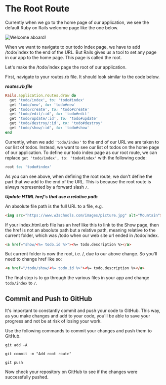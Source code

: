 # The Root Route
Currently when we go to the home page of our application, we see the default Ruby on Rails welcome page like the one below.

![Welcome aboard!](/images/the_root_route/01.png "Welcome aboard!")

When we want to navigate to our todo index page, we have to add /todo/index to the end of the URL. But Rails gives us a tool to set any page in our app to the home page. This page is called the root.

Let's make the /todo/index page the root of our application.

First, navigate to your routes.rb file. It should look similar to the code below.

***routes.rb file***
```ruby
Rails.application.routes.draw do
  get 'todo/index', to: 'todo#index'
  get 'todo/new', to: 'todo#new'
  get 'todo/create', to: 'todo#create'
  get 'todo/edit/:id', to: 'todo#edit'
  get 'todo/update/:id', to: 'todo#update'
  get 'todo/destroy/:id', to: 'todo#destroy'
  get 'todo/show/:id', to: 'todo#show'
end
```

Currently, when we add `'todo/index'` to the end of our URL we are taken to our list of todos. Instead, we want to see our list of todos on the home page of our application. To define our todo index page as our root route, we can replace `get 'todo/index', to: 'todo#index'` with the following code:

```ruby
root to: 'todo#index'
```

As you can see above, when defining the root route, we don't define the part that we add to the end of the URL. This is because the root route is always represented by a forward slash `/`.

***Update HTML href's that use a relative path***

An absolute file path is the full URL to a file, e.g.
```HTML
<img src="https://www.w3schools.com/images/picture.jpg" alt="Mountain">
```

If your index.html.erb file has an href like this to link to the Show page, then the href is not an absolute path but a relative path, meaning relative to the current folder, which was /todo when our web site url ended in /todo/index. 
```HTML
<a href="show/<%= todo.id %>"><%= todo.description %></a>
```
But current folder is now the root, i.e. /, due to our above change. So you'll need to change href like so: 
```HTML
<a href="/todo/show/<%= todo.id %>"><%= todo.description %></a>
```

The final step is to go through the various files in your app and change `todo/index` to `/`.

## Commit and Push to GitHub
It's important to constantly commit and push your code to GitHub. This way, as you make changes and add to your code, you'll be able to save your progress and not be at risk of losing your work.

Use the following commands to commit your changes and push them to GitHub.

```shell
git add -A
```

```shell
git commit -m "Add root route"
```

```shell
git push
```

Now check your repository on GitHub to see if the changes were successfully pushed.
